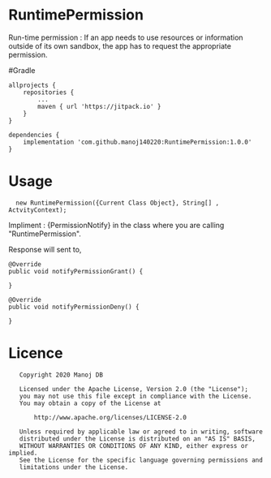 # RuntimePermission
Run-time permission : If an app needs to use resources or information outside of its own sandbox, the app has to request the appropriate permission.

#Gradle

	allprojects {
		repositories {
			...
			maven { url 'https://jitpack.io' }
		}
	}
  
	dependencies {
		implementation 'com.github.manoj140220:RuntimePermission:1.0.0'
	}
  
  # Usage
  
	  new RuntimePermission({Current Class Object}, String[] , ActvityContext);
  
  Impliment : {PermissionNotify} in the class where you are calling "RuntimePermission".
  
  Response will sent to,
  
    @Override
    public void notifyPermissionGrant() {
        
    }
    
    @Override
    public void notifyPermissionDeny() {
         
    }

# Licence

	   Copyright 2020 Manoj DB

	   Licensed under the Apache License, Version 2.0 (the "License");
	   you may not use this file except in compliance with the License.
	   You may obtain a copy of the License at

	       http://www.apache.org/licenses/LICENSE-2.0

	   Unless required by applicable law or agreed to in writing, software
	   distributed under the License is distributed on an "AS IS" BASIS,
	   WITHOUT WARRANTIES OR CONDITIONS OF ANY KIND, either express or implied.
	   See the License for the specific language governing permissions and
	   limitations under the License.
